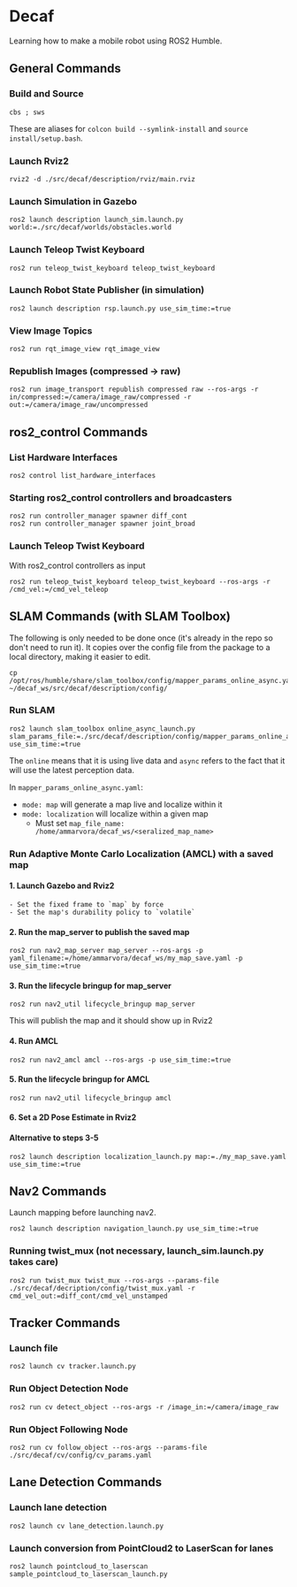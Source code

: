 # Decaf

Learning how to make a mobile robot using ROS2 Humble.

## General Commands

### Build and Source
```
cbs ; sws
```
These are aliases for <code>colcon build --symlink-install</code> and <code>source install/setup.bash</code>.

### Launch Rviz2
```
rviz2 -d ./src/decaf/description/rviz/main.rviz
```

### Launch Simulation in Gazebo
```
ros2 launch description launch_sim.launch.py world:=./src/decaf/worlds/obstacles.world
```

### Launch Teleop Twist Keyboard
```
ros2 run teleop_twist_keyboard teleop_twist_keyboard
```

### Launch Robot State Publisher (in simulation)
```
ros2 launch description rsp.launch.py use_sim_time:=true
```

### View Image Topics
```
ros2 run rqt_image_view rqt_image_view
```

### Republish Images (compressed -> raw)
```
ros2 run image_transport republish compressed raw --ros-args -r in/compressed:=/camera/image_raw/compressed -r out:=/camera/image_raw/uncompressed
```

## ros2_control Commands

### List Hardware Interfaces
```
ros2 control list_hardware_interfaces
```

### Starting ros2_control controllers and broadcasters
```
ros2 run controller_manager spawner diff_cont
ros2 run controller_manager spawner joint_broad
```

### Launch Teleop Twist Keyboard 
With ros2_control controllers as input
```
ros2 run teleop_twist_keyboard teleop_twist_keyboard --ros-args -r /cmd_vel:=/cmd_vel_teleop
```

## SLAM Commands (with SLAM Toolbox)

The following is only needed to be done once (it's already in the repo so don't need to run it). It copies over the config file from the package to a local directory, making it easier to edit.
```
cp /opt/ros/humble/share/slam_toolbox/config/mapper_params_online_async.yaml ~/decaf_ws/src/decaf/description/config/
```

### Run SLAM
```
ros2 launch slam_toolbox online_async_launch.py slam_params_file:=./src/decaf/description/config/mapper_params_online_async.yaml use_sim_time:=true
```
The `online` means that it is using live data and `async` refers to the fact that it will use the latest perception data.

In `mapper_params_online_async.yaml`:
- `mode: map` will generate a map live and localize within it
- `mode: localization` will localize within a given map
  - Must set `map_file_name: /home/ammarvora/decaf_ws/<seralized_map_name>`

### Run Adaptive Monte Carlo Localization (AMCL) with a saved map

#### 1. Launch Gazebo and Rviz2
    - Set the fixed frame to `map` by force
    - Set the map's durability policy to `volatile`

#### 2. Run the map_server to publish the saved map
```
ros2 run nav2_map_server map_server --ros-args -p yaml_filename:=/home/ammarvora/decaf_ws/my_map_save.yaml -p use_sim_time:=true
```
#### 3. Run the lifecycle bringup for map_server
```
ros2 run nav2_util lifecycle_bringup map_server
```
This will publish the map and it should show up in Rviz2

#### 4. Run AMCL
```
ros2 run nav2_amcl amcl --ros-args -p use_sim_time:=true
```

#### 5. Run the lifecycle bringup for AMCL
```
ros2 run nav2_util lifecycle_bringup amcl
```

#### 6. Set a 2D Pose Estimate in Rviz2


#### Alternative to steps 3-5
```
ros2 launch description localization_launch.py map:=./my_map_save.yaml use_sim_time:=true 
```

## Nav2 Commands

Launch mapping before launching nav2.
```
ros2 launch description navigation_launch.py use_sim_time:=true
```

### Running twist_mux (not necessary, launch_sim.launch.py takes care)
```
ros2 run twist_mux twist_mux --ros-args --params-file ./src/decaf/decription/config/twist_mux.yaml -r cmd_vel_out:=diff_cont/cmd_vel_unstamped
```

## Tracker Commands

### Launch file
```
ros2 launch cv tracker.launch.py
```

### Run Object Detection Node
```
ros2 run cv detect_object --ros-args -r /image_in:=/camera/image_raw 
```

### Run Object Following Node
```
ros2 run cv follow_object --ros-args --params-file ./src/decaf/cv/config/cv_params.yaml 
```

## Lane Detection Commands

### Launch lane detection
```
ros2 launch cv lane_detection.launch.py
```

### Launch conversion from PointCloud2 to LaserScan for lanes
```
ros2 launch pointcloud_to_laserscan sample_pointcloud_to_laserscan_launch.py 
```